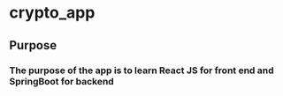 # crypto_app

## Purpose
### The purpose of the app is to learn React JS for front end and SpringBoot for backend
